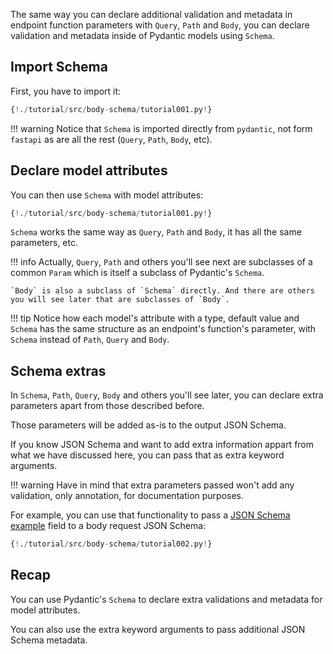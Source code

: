 The same way you can declare additional validation and metadata in endpoint function parameters with `Query`, `Path` and `Body`, you can declare validation and metadata inside of Pydantic models using `Schema`.

## Import Schema

First, you have to import it:

```Python hl_lines="2"
{!./tutorial/src/body-schema/tutorial001.py!}
```

!!! warning
    Notice that `Schema` is imported directly from `pydantic`, not form `fastapi` as are all the rest (`Query`, `Path`, `Body`, etc).


## Declare model attributes

You can then use `Schema` with model attributes:

```Python hl_lines="9 10"
{!./tutorial/src/body-schema/tutorial001.py!}
```

`Schema` works the same way as `Query`, `Path` and `Body`, it has all the same parameters, etc.


!!! info
    Actually, `Query`, `Path` and others you'll see next are subclasses of a common `Param` which is itself a subclass of Pydantic's `Schema`.

    `Body` is also a subclass of `Schema` directly. And there are others you will see later that are subclasses of `Body`.

!!! tip
    Notice how each model's attribute with a type, default value and `Schema` has the same structure as an endpoint's function's parameter, with `Schema` instead of `Path`, `Query` and `Body`.

## Schema extras

In `Schema`, `Path`, `Query`, `Body` and others you'll see later, you can declare extra parameters apart from those described before.

Those parameters will be added as-is to the output JSON Schema.

If you know JSON Schema and want to add extra information appart from what we have discussed here, you can pass that as extra keyword arguments.

!!! warning
    Have in mind that extra parameters passed won't add any validation, only annotation, for documentation purposes.

For example, you can use that functionality to pass a <a href="http://json-schema.org/latest/json-schema-validation.html#rfc.section.8.5" target="_blank">JSON Schema example</a> field to a body request JSON Schema:

```Python hl_lines="20 21 22 23 24 25"
{!./tutorial/src/body-schema/tutorial002.py!}
```

## Recap

You can use Pydantic's `Schema` to declare extra validations and metadata for model attributes.

You can also use the extra keyword arguments to pass additional JSON Schema metadata.